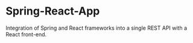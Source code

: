 # Spring-React-App

Integration of Spring and React frameworks into a single REST API with a React front-end.
